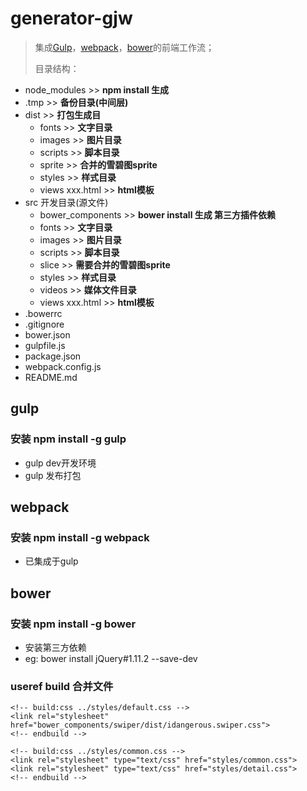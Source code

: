 # generator-gjw

> 集成[Gulp](https://github.com/gulpjs/ "Gulp")，[webpack](https://github.com/webpack/webpack "webpack")，[bower](https://github.com/bower/bower "bower")的前端工作流；
> 
> 目录结构：
> 
- node_modules >> **npm install 生成**
- .tmp >> **备份目录(中间层)**
- dist >> **打包生成目**
	- fonts >> **文字目录**
	- images >> **图片目录**
	- scripts >> **脚本目录**
	- sprite >> **合并的雪碧图sprite**
	- styles >> **样式目录**
	- views xxx.html >> **html模板**
- src 开发目录(源文件)
	- bower_components >> **bower install 生成 第三方插件依赖**
	- fonts >> **文字目录**
	- images >> **图片目录**
	- scripts >> **脚本目录**
	- slice >> **需要合并的雪碧图sprite**
	- styles >> **样式目录**
	- videos >> **媒体文件目录**
	- views xxx.html >> **html模板**
- .bowerrc
- .gitignore
- bower.json
- gulpfile.js
- package.json
- webpack.config.js
- README.md


## gulp

### 安装 npm install -g gulp
- gulp dev开发环境 
- gulp 发布打包

## webpack 

### 安装 npm install -g webpack
- 已集成于gulp

## bower

### 安装 npm install -g bower
- 安装第三方依赖
- eg: bower install jQuery#1.11.2 --save-dev

### useref build 合并文件

    <!-- build:css ../styles/default.css -->
    <link rel="stylesheet" href="bower_components/swiper/dist/idangerous.swiper.css">
    <!-- endbuild -->
    
    <!-- build:css ../styles/common.css -->
    <link rel="stylesheet" type="text/css" href="styles/common.css">
    <link rel="stylesheet" type="text/css" href="styles/detail.css">
    <!-- endbuild -->